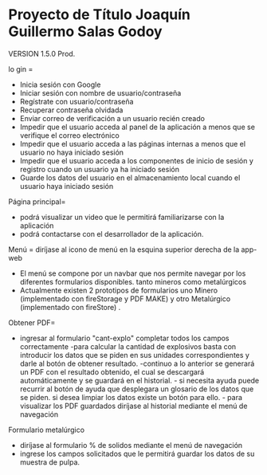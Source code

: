 # Proyecto de Título Joaquín Guillermo Salas Godoy

VERSION 1.5.0 Prod.

lo gin =

- Inicia sesión con Google
- Iniciar sesión con nombre de usuario/contraseña
- Regístrate con usuario/contraseña
- Recuperar contraseña olvidada
- Enviar correo de verificación a un usuario recién creado
- Impedir que el usuario acceda al panel de la aplicación a menos que se verifique el correo electrónico
- Impedir que el usuario acceda a las páginas internas a menos que el usuario no haya iniciado sesión
- Impedir que el usuario acceda a los componentes de inicio de sesión y registro cuando un usuario ya ha iniciado sesión
- Guarde los datos del usuario en el almacenamiento local cuando el usuario haya iniciado sesión

Página principal=
- podrá visualizar un video que le permitirá familiarizarse con la aplicación
- podrá contactarse con el desarrollador de la aplicación.

Menú = diríjase al icono de menú en la esquina superior derecha de la app-web

- El menú se compone por un navbar que nos permite navegar por los diferentes formularios disponibles. tanto mineros como metalúrgicos
- Actualmente existen 2 prototipos de formularios uno Minero (implementado con fireStorage y PDF MAKE) y otro Metalúrgico (implementado con fireStore) .
      

Obtener PDF=

- ingresar al formulario "cant-explo" completar todos los campos correctamente
-para calcular la cantidad de explosivos basta con introducir los datos que se piden en sus unidades correspondientes y darle al botón de obtener resultado.
        -continuo a lo anterior se generará un PDF con el resultado obtenido, el cual se descargará automáticamente y se guardará en el historial.
        - si necesita ayuda puede recurrir al botón de ayuda que desplegara un glosario de los datos que se piden.
        si desea limpiar los datos existe un botón para ello.
        - para visualizar los PDF guardados diríjase al historial mediante el menú de navegación

Formulario metalúrgico
- diríjase al formulario % de solidos mediante el menú de navegación
- ingrese los campos solicitados que le permitirá guardar los datos de su muestra de pulpa.
